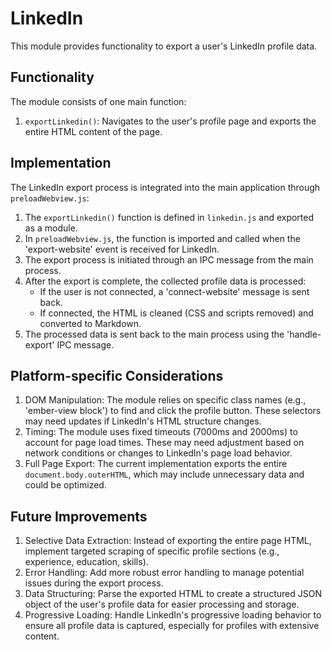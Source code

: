 # LinkedIn

This module provides functionality to export a user's LinkedIn profile data.

## Functionality

The module consists of one main function:

1. `exportLinkedin()`: Navigates to the user's profile page and exports the entire HTML content of the page.

## Implementation

The LinkedIn export process is integrated into the main application through `preloadWebview.js`:

1. The `exportLinkedin()` function is defined in `linkedin.js` and exported as a module.
2. In `preloadWebview.js`, the function is imported and called when the 'export-website' event is received for LinkedIn.
3. The export process is initiated through an IPC message from the main process.
4. After the export is complete, the collected profile data is processed:
   - If the user is not connected, a 'connect-website' message is sent back.
   - If connected, the HTML is cleaned (CSS and scripts removed) and converted to Markdown.
5. The processed data is sent back to the main process using the 'handle-export' IPC message.

## Platform-specific Considerations

1. DOM Manipulation: The module relies on specific class names (e.g., 'ember-view block') to find and click the profile button. These selectors may need updates if LinkedIn's HTML structure changes.
2. Timing: The module uses fixed timeouts (7000ms and 2000ms) to account for page load times. These may need adjustment based on network conditions or changes to LinkedIn's page load behavior.
3. Full Page Export: The current implementation exports the entire `document.body.outerHTML`, which may include unnecessary data and could be optimized.

## Future Improvements

1. Selective Data Extraction: Instead of exporting the entire page HTML, implement targeted scraping of specific profile sections (e.g., experience, education, skills).
2. Error Handling: Add more robust error handling to manage potential issues during the export process.
5. Data Structuring: Parse the exported HTML to create a structured JSON object of the user's profile data for easier processing and storage.
6. Progressive Loading: Handle LinkedIn's progressive loading behavior to ensure all profile data is captured, especially for profiles with extensive content.

